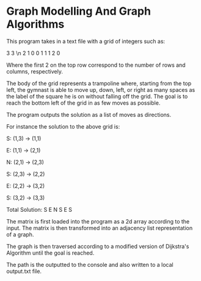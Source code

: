 # Graph Modelling And Graph Algorithms

This program takes in a text file with a grid of integers such as:

3 3 \n
2 1 0
0 1 1
1 2 0

Where the first 2 on the top row correspond to the number of rows and columns, respectively.

The body of the grid represents a trampoline where, starting from the top left, the gymnast is 
able to move up, down, left, or right as many spaces as the label of the square he is on without falling off the grid.
The goal is to reach the bottom left of the grid in as few moves as possible.

The program outputs the solution as a list of moves as directions.

For instance the solution to the above grid is:

S: (1,3) -> (1,1)

E: (1,1) -> (2,1)

N: (2,1) -> (2,3)

S: (2,3) -> (2,2)

E: (2,2) -> (3,2)

S: (3,2) -> (3,3)

Total Solution: S E N S E S

The matrix is first loaded into the program as a 2d array according to the input. The matrix is then transformed into an 
adjacency list representation of a graph.

The graph is then traversed according to a modified version of Dijkstra's Algorithm until the goal is reached.

The path is the outputted to the console and also written to a local output.txt file.
